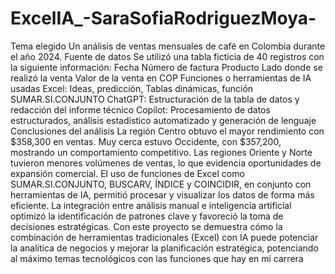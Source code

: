 # ExcelIA_-SaraSofiaRodriguezMoya-
Tema elegido
Un análisis de ventas mensuales de café en Colombia durante el año 2024.
Fuente de datos
Se utilizó una tabla ficticia de 40 registros con la siguiente información:
Fecha
Número de factura
Producto
Lado donde se realizó la venta
Valor de la venta en COP
Funciones o herramientas de IA usadas
Excel: Ideas, predicción, Tablas dinámicas, función SUMAR.SI.CONJUNTO
ChatGPT: Estructuración de la tabla de datos y redacción del informe técnico
Copilot: Procesamiento de datos estructurados, análisis estadístico automatizado y generación de lenguaje
Conclusiones del análisis
La región Centro obtuvo el mayor rendimiento con $358,300 en ventas.
Muy cerca estuvo Occidente, con $357,200, mostrando un comportamiento competitivo.
Las regiones Oriente y Norte tuvieron menores volúmenes de ventas, lo que evidencia oportunidades de expansión comercial.
El uso de funciones de Excel como SUMAR.SI.CONJUNTO, BUSCARV, ÍNDICE y COINCIDIR, en conjunto con herramientas de IA, permitió procesar y visualizar los datos de forma más eficiente.
La integración entre análisis manual e inteligencia artificial optimizó la identificación de patrones clave y favoreció la toma de decisiones estratégicas.
Con este proyecto se demuestra cómo la combinación de herramientas tradicionales (Excel) con IA puede potenciar la analítica de negocios y mejorar la planificación estratégica, potenciando al máximo temas tecnológicos con las funciones que hay en mi carrera
